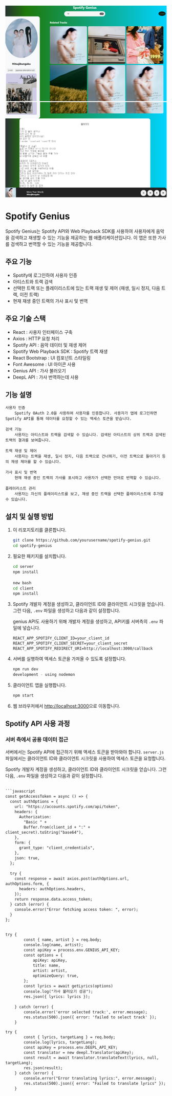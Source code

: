 ![shoot1](assets/image.png)
![shoot 2](assets/image-1.png)

# Spotify Genius

Spotify Genius는 Spotify API와 Web Playback SDK를 사용하여 사용자에게 음악을 검색하고 재생할 수 있는 기능을 제공하는 웹 애플리케이션입니다. 이 앱은 또한 가사를 검색하고 번역할 수 있는 기능을 제공합니다.

## 주요 기능

- Spotify에 로그인하여 사용자 인증
- 아티스트와 트랙 검색
- 선택한 트랙 또는 플레이리스트에 있는 트랙 재생 및 제어 (재생, 일시 정지, 다음 트랙, 이전 트랙)
- 현재 재생 중인 트랙의 가사 표시 및 번역

## 주요 기술 스택

- React : 사용자 인터페이스 구축
- Axios : HTTP 요청 처리
- Spotify API : 음악 데이터 및 재생 제어
- Spotify Web Playback SDK : Spotify 트랙 재생
- React Bootstrap : UI 컴포넌트 스타일링
- Font Awesome : UI 아이콘 사용
- Genius API : 가사 불러오기
- DeepL API : 가사 번역하는데 사용

## 기능 설명

    사용자 인증
        Spotify OAuth 2.0을 사용하여 사용자를 인증합니다. 사용자가 앱에 로그인하면 Spotify API를 통해 데이터를 요청할 수 있는 액세스 토큰을 받습니다.

    검색 기능
        사용자는 아티스트와 트랙을 검색할 수 있습니다. 검색된 아티스트의 상위 트랙과 검색된 트랙의 결과를 보여줍니다.

    트랙 재생 및 제어
        사용자는 트랙을 재생, 일시 정지, 다음 트랙으로 건너뛰기, 이전 트랙으로 돌아가기 등의 재생 제어를 할 수 있습니다.

    가사 표시 및 번역
        현재 재생 중인 트랙의 가사를 표시하고 사용자가 선택한 언어로 번역할 수 있습니다.

    플레이리스트 관리
        사용자는 자신의 플레이리스트를 보고, 재생 중인 트랙을 선택한 플레이리스트에 추가할 수 있습니다.

## 설치 및 실행 방법

1. 이 리포지토리를 클론합니다.

   ```bash
   git clone https://github.com/yourusername/spotify-genius.git
   cd spotify-genius
   ```

2. 필요한 패키지를 설치합니다.

   ```bash
   cd server
   npm install

   new bash
   cd client
   npm install

   ```

3. Spotify 개발자 계정을 생성하고, 클라이언트 ID와 클라이언트 시크릿을 얻습니다. 그런 다음, `.env` 파일을 생성하고 다음과 같이 설정합니다.

   genius API도 사용하기 위해 개발자 계정을 생성하고, API키를 서버측의 `.env` 파일에 넣습니다.

   ```env
   REACT_APP_SPOTIFY_CLIENT_ID=your_client_id
   REACT_APP_SPOTIFY_CLIENT_SECRET=your_client_secret
   REACT_APP_SPOTIFY_REDIRECT_URI=http://localhost:3000/callback
   ```

4. 서버를 실행하여 액세스 토큰을 가져올 수 있도록 설정합니다.

   ```bash
   npm run dev
   development - using nodemon
   ```

5. 클라이언트 앱을 실행합니다.

   ```bash
   npm start
   ```

6. 웹 브라우저에서 [http://localhost:3000](http://localhost:3000)으로 이동합니다.

## Spotify API 사용 과정

### 서버 측에서 공용 데이터 접근

서버에서는 Spotify API에 접근하기 위해 액세스 토큰을 받아와야 합니다. `server.js` 파일에서는 클라이언트 ID와 클라이언트 시크릿을 사용하여 액세스 토큰을 요청합니다.

Spotify 개발자 계정을 생성하고, 클라이언트 ID와 클라이언트 시크릿을 얻습니다. 그런 다음, `.env` 파일을 생성하고 다음과 같이 설정합니다.

````env

```javascript
const getAccessToken = async () => {
  const authOptions = {
    url: "https://accounts.spotify.com/api/token",
    headers: {
      Authorization:
        "Basic " +
        Buffer.from(client_id + ":" + client_secret).toString("base64"),
    },
    form: {
      grant_type: "client_credentials",
    },
    json: true,
  };

  try {
    const response = await axios.post(authOptions.url, authOptions.form, {
      headers: authOptions.headers,
    });
    return response.data.access_token;
  } catch (error) {
    console.error("Error fetching access token: ", error);
  }
};
````

```가사 불러오기

try {
        const { name, artist } = req.body;
        console.log(name, artist);
        const apiKey = process.env.GENIUS_API_KEY;
        const options = {
            apiKey: apiKey,
            title: name,
            artist: artist,
            optimizeQuery: true,
        };
        const lyrics = await getLyrics(options)
        console.log("가사 불러오기 성공");
        res.json({ lyrics: lyrics });

    } catch (error) {
        console.error('error selected track:', error.message);
        res.status(500).json({ error: 'failed to select track' });
    }
```

```가사 번역하기
try {
        const { lyrics, targetLang } = req.body;
        console.log(lyrics, targetLang);
        const apiKey = process.env.DEEPL_API_KEY;
        const translator = new deepl.Translator(apiKey);
        const result = await translator.translateText(lyrics, null, targetLang);
        res.json(result);
    } catch (error) {
        console.error("Error translating lyrics:", error.message);
        res.status(500).json({ error: "Failed to translate lyrics" });
    }
```
